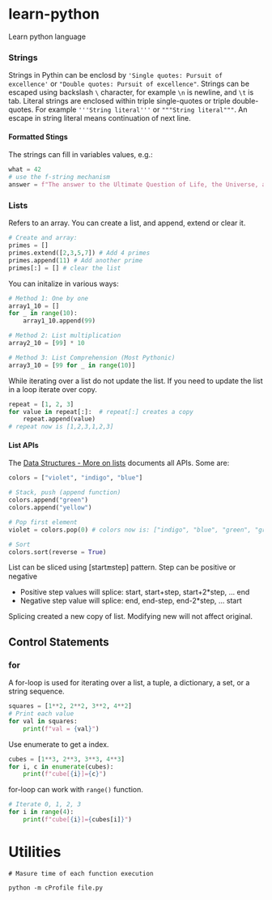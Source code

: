 # learn-python
Learn python language

### Strings
Strings in Pythin can be enclosd by `'Single quotes: Pursuit of excellence'` or `"Double quotes: Pursuit of excellence"`. Strings can be escaped using backslash `\` character, for example `\n` is newline, and `\t` is tab. Literal strings are enclosed within triple single-quotes or triple double-quotes. For example `'''String literal'''` or `"""String literal"""`. An escape in string literal means continuation of next line.

#### Formatted Stings
The strings can fill in variables values, e.g.:
```python
what = 42
# use the f-string mechanism
answer = f"The answer to the Ultimate Question of Life, the Universe, and Everything is {what}."
```

### Lists
Refers to an array. You can create a list, and append, extend or clear it.
```python
# Create and array:
primes = []
primes.extend([2,3,5,7]) # Add 4 primes
primes.append(11) # Add another prime
primes[:] = [] # clear the list
```

You can initalize in various ways:
```python
# Method 1: One by one
array1_10 = []
for _ in range(10):
    array1_10.append(99)

# Method 2: List multiplication
array2_10 = [99] * 10

# Method 3: List Comprehension (Most Pythonic)
array3_10 = [99 for _ in range(10)]
```

While iterating over a list do not update the list. If you need to update the list in a loop iterate over copy. 
```python
repeat = [1, 2, 3]
for value in repeat[:]:  # repeat[:] creates a copy
    repeat.append(value)
# repeat now is [1,2,3,1,2,3]
```

#### List APIs
The [Data Structures - More on lists](https://docs.python.org/3/tutorial/datastructures.html) documents all APIs. Some are:

```python
colors = ["violet", "indigo", "blue"]

# Stack, push (append function)
colors.append("green")
colors.append("yellow")

# Pop first element
violet = colors.pop(0) # colors now is: ["indigo", "blue", "green", "green"]

# Sort 
colors.sort(reverse = True)
```

List can be sliced using [start:end:step] pattern. Step can be positive or negative
 - Positive step values will splice: start, start+step, start+2*step, ... end
 - Negative step value will splice: end, end-step, end-2*step, ... start 

Splicing created a new copy of list. Modifying new will not affect original.


## Control Statements

### for
A for-loop is used for iterating over a list, a tuple, a dictionary, a set, or a string sequence. 

```python
squares = [1**2, 2**2, 3**2, 4**2]
# Print each value
for val in squares:
    print(f"val = {val}") 
```

Use enumerate to get a index. 
```python
cubes = [1**3, 2**3, 3**3, 4**3]
for i, c in enumerate(cubes):
    print(f"cube[{i}]={c}")
```

for-loop can work with `range()` function.
```python
# Iterate 0, 1, 2, 3
for i in range(4):
    print(f"cube[{i}]={cubes[i]}")
```

# Utilities

```shell
# Masure time of each function execution

python -m cProfile file.py
```
